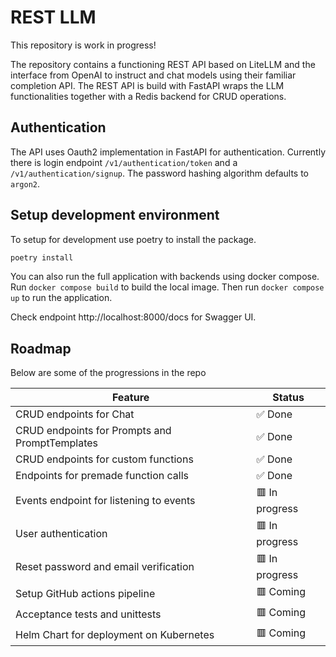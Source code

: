 # REST LLM
This repository is work in progress!

The repository contains a functioning REST API based on LiteLLM and the interface from OpenAI to instruct and chat models using their familiar completion API. The REST API is build with FastAPI wraps the LLM functionalities together with a Redis backend for CRUD operations.

## Authentication

The API uses Oauth2 implementation in FastAPI for authentication. Currently there is login endpoint `/v1/authentication/token` and a `/v1/authentication/signup`. The password hashing algorithm defaults to `argon2`.

## Setup development environment
To setup for development use poetry to install the package.
```bash
poetry install
```

You can also run the full application with backends using docker compose. Run `docker compose build` to build the local image. Then run `docker compose up` to run the application.

Check endpoint http://localhost:8000/docs for Swagger UI.

## Roadmap
Below are some of the progressions in the repo

| Feature                                         | Status      |
|-------------------------------------------------|-------------|
| CRUD endpoints for Chat                         | ✅ Done     |
| CRUD endpoints for Prompts and PromptTemplates  | ✅ Done     |
| CRUD endpoints for custom functions             | ✅ Done     |
| Endpoints for premade function calls            | ✅ Done     |
| Events endpoint for listening to events         | 🟥 In progress |
| User authentication                             | 🟥 In progress |
| Reset password and email verification           | 🟥 In progress |
| Setup GitHub actions pipeline                   | 🟥 Coming |
| Acceptance tests and unittests                  | 🟥 Coming |
| Helm Chart for deployment on Kubernetes         | 🟥 Coming |